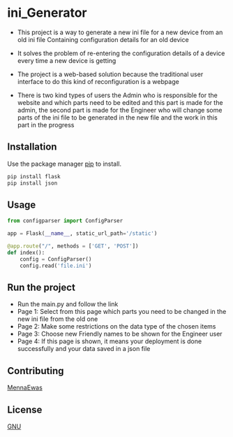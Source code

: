 # ini_Generator

- This project is a way to generate a new ini file for a new device 
from an old ini file Containing configuration details for an old device

- It solves the problem of re-entering the configuration details of a device every time a new device is getting 

- The project is a web-based solution because the traditional user interface to do this kind of reconfiguration is a webpage 

- There is two kind types of users the Admin who is responsible for the website and which parts need to be edited
and this part is made for the admin, the second part is made for the Engineer who will change some parts of the ini file to be generated in the new file 
and the work in this part in the progress 

## Installation

Use the package manager [pip](https://pip.pypa.io/en/stable/) to install.

```bash
pip install flask 
pip install json
```

## Usage

```python
from configparser import ConfigParser

app = Flask(__name__, static_url_path='/static')

@app.route("/", methods = ['GET', 'POST'])
def index():
    config = ConfigParser()
    config.read('file.ini')
```

## Run the project 
- Run the main.py and follow the link
- Page 1: Select from this page which parts you need to be changed in the new ini file from the old one
- Page 2: Make some restrictions on the data type of the chosen items 
- Page 3: Choose new Friendly names to be shown for the Engineer user 
- Page 4: If this page is shown, it means your deployment is done successfully and your data saved in a json file 

## Contributing
[MennaEwas](https://github.com/MennaEwas/)

## License

[GNU](https://choosealicense.com/licenses/gpl-3.0/)
